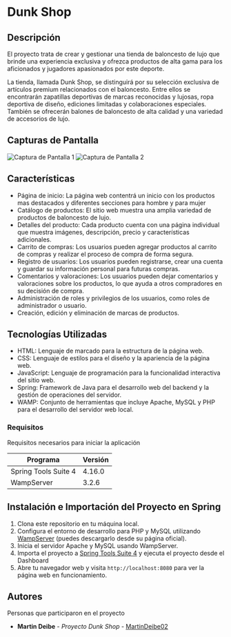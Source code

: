 # Dunk Shop

## Descripción

El proyecto trata de crear y gestionar una tienda de baloncesto de lujo que brinde una experiencia exclusiva y ofrezca productos de alta gama para los aficionados y jugadores apasionados por este deporte.

La tienda, llamada Dunk Shop, se distinguirá por su selección exclusiva de artículos premium relacionados con el baloncesto. Entre ellos se encontrarán zapatillas deportivas de marcas reconocidas y lujosas, ropa deportiva de diseño, ediciones limitadas y colaboraciones especiales. También se ofrecerán balones de baloncesto de alta calidad y una variedad de accesorios de lujo.

## Capturas de Pantalla

![Captura de Pantalla 1](ruta/a/captura.png)
![Captura de Pantalla 2](ruta/b/captura.png)

## Características

- Página de inicio: La página web contentrá un inicio con los productos mas destacados y diferentes secciones para hombre y para mujer
- Catálogo de productos: El sitio web muestra una amplia variedad de productos de baloncesto de lujo.
- Detalles del producto: Cada producto cuenta con una página individual que muestra imágenes, descripción, precio y características adicionales.
- Carrito de compras: Los usuarios pueden agregar productos al carrito de compras y realizar el proceso de compra de forma segura.
- Registro de usuarios: Los usuarios pueden registrarse, crear una cuenta y guardar su información personal para futuras compras.
- Comentarios y valoraciones: Los usuarios pueden dejar comentarios y valoraciones sobre los productos, lo que ayuda a otros compradores en su decisión de compra.
- Administración de roles y privilegios de los usuarios, como roles de administrador o usuario.
- Creación, edición y eliminación de marcas de productos.

## Tecnologías Utilizadas

- HTML: Lenguaje de marcado para la estructura de la página web.
- CSS: Lenguaje de estilos para el diseño y la apariencia de la página web.
- JavaScript: Lenguaje de programación para la funcionalidad interactiva del sitio web.
- Spring: Framework de Java para el desarrollo web del backend y la gestión de operaciones del servidor.
- WAMP: Conjunto de herramientas que incluye Apache, MySQL y PHP para el desarrollo del servidor web local.

### Requisitos 

Requisitos necesarios para iniciar la aplicación

|Programa | Versión|
| -- | -- |
| Spring Tools Suite 4 | 4.16.0 |
| WampServer | 3.2.6 |

## Instalación e Importación del Proyecto en Spring

1. Clona este repositorio en tu máquina local.
2. Configura el entorno de desarrollo para PHP y MySQL utilizando [WampServer](http://www.wampserver.com/en/) (puedes descargarlo desde su página oficial).
3. Inicia el servidor Apache y MySQL usando WampServer.
4. Importa el proyecto a [Spring Tools Suite 4](https://spring.io/tools) y ejecuta el proyecto desde el Dashboard
5. Abre tu navegador web y visita `http://localhost:8080` para ver la página web en funcionamiento.

## Autores 

Personas que participaron en el proyecto

* **Martin Deibe** - *Proyecto Dunk Shop* - [MartinDeibe02](https://github.com/MartinDeibe02)

